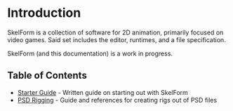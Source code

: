 # Introduction

SkelForm is a collection of software for 2D animation, primarily focused on video
games. Said set includes the editor, runtimes, and a file specification.

SkelForm (and this documentation) is a work in progress.

## Table of Contents

- [Starter Guide](./starter_guide/main.md) - Written guide on starting out
  with SkelForm
- [PSD Rigging](./psd.md) - Guide and references for creating rigs out of PSD files
